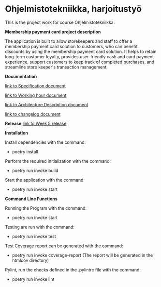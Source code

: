 # Ohjelmistotekniikka, harjoitustyö

This is the project work for course Ohjelmistotekniikka.

**Membership payment card project description**


The application is built to allow storekeepers and staff to offer a membership payment card solution to customers, who can benefit discounts by using the membership payment card solution. It helps to retain long-term customer loyalty, provides user-friendly cash and card payment experience, support customers to keep track of completed purchases, and streamline store keeper's transaction management.


**Documentation**


[link to Specification document](dokumentaatio/specification.md)


[link to Working hour document](dokumentaatio/workhour.md)


[link to Architecture Description document](dokumentaatio/architecture.md)


[link to changelog document](dokumentaatio/changelog.md)


**Release**
[link to Week 5 release](https://github.com/xiongxiaowen/ot-harjoitustyo/releases/tag/Viikko5)


**Installation**


Install dependencies with the command:
- poetry install


Perform the required initialization with the command:
- poetry run invoke build


Start the application with the command:
- poetry run invoke start


**Command Line Functions**


Running the Program with the command:
- poetry run invoke start


Testing are run with the command:
- poetry run invoke test


Test Coverage report can be generated  with the command:
- poetry run invoke coverage-report (The report will be generated in the htmlcov directory)


Pylint, run the checks defined in the .pylintrc file with the command:
- poetry run invoke lint